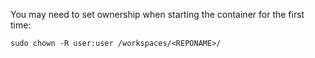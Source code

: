 You may need to set ownership when starting the container for the first time:

```
sudo chown -R user:user /workspaces/<REPONAME>/
```


